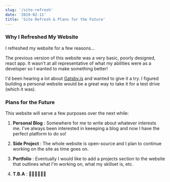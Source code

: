 ```yaml
---
slug: '/site-refresh'
date: '2019-02-11'
title: 'Site Refresh & Plans for the Future'
---
```


### Why I Refreshed My Website

I refreshed my website for a few reasons...

The previous version of this website was a very basic, poorly designed, react app. It wasn't at all representative of what my abilities were as a developer so I wanted to make something better!

I'd been hearing a lot about [Gatsby.js](https://gatsbyjs.org) and wanted to give it a try. I figured building a personal website would be a great way to take it for a test drive (which it was).

### Plans for the Future

This website will serve a few purposes over the next while:

1. **Personal Blog** : Somewhere for me to write about whatever interests me. I've always been interested in keeeping a blog and now I have the perfect platform to do so!

2. **Side Project** : The whole website is open-source and I plan to continue working on the site as time goes on.

3. **Portfolio** : Eventually I would like to add a projects section to the website that outlines what I'm working on, what my skillset is, etc.

4. **T.B.A** : 🤷‍♂️🤷‍♂️🤷‍♂️
